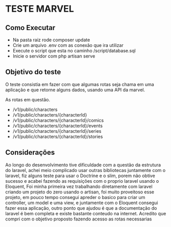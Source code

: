 <h1> TESTE MARVEL </h1>

## Como Executar

- Na pasta raiz rode composer update
- Crie um arquivo .env com as conexão que ira utilizar
- Execute o script que esta no caminho /script/database.sql
- Inicie o servidor com php artisan serve
## Objetivo do teste

O teste consistia em fazer com que algumas rotas seja chama em uma aplicação e que retorne alguns dados, usando uma API da marvel.

As rotas em questão.

- /v1/public/characters
- /v1/public/characters/{characterId}
- /v1/public/characters/{characterId}/comics
- /v1/public/characters/{characterId}/events
- /v1/public/characters/{characterId}/series
- /v1/public/characters/{characterId}/stories

## Considerações
Ao longo do desenvolvimento tive dificuldade com a questão da estrutura do laravel, achei meio complicado usar outras bibliotecas juntamente com o laravel, fiz alguns teste para usar o Doctrine e o slim, porem não obtive sucesso e acabei fazendo as requisições com o proprio laravel usando o Eloquent, Foi minha primeira vez trabalhando diretamente com laravel criando um projeto do zero usando o artisan, foi muito proveitoso esse projeto, em pouco tempo consegui apreder o basico para criar um controller, um model e uma view, e juntamente com o Eloquent consegui fazer essa aplicação, outro ponto que ajudou é que a documentação do laravel é bem completa e existe bastante conteudo na internet.
Acredito que compri com o objetivo proposto fazendo acesso as rotas necessarias